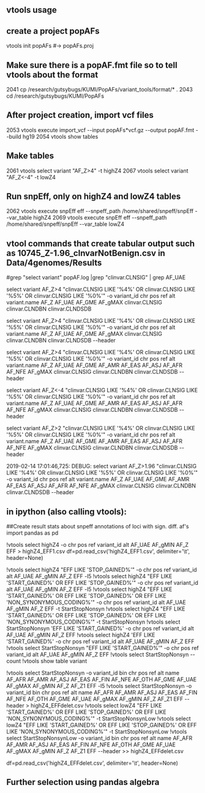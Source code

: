 
## vtools usage
## create a project popAFs
vtools init popAFs #-> popAFs.proj
## Make sure there is a popAF.fmt file so to tell vtools about the format
 2041  cp /research/gutsybugs/KUMI/PopAFs/variant_tools/format/* .
 2043  cd /research/gutsybugs/KUMI/PopAFs
## After project creation, import vcf files
 2053  vtools execute import_vcf --input popAFs*vcf.gz --output popAF.fmt --build hg19
 2054  vtools show tables

## Make tables
 2061  vtools select variant "AF_Z>4" -t highZ4
 2067  vtools select variant "AF_Z<-4" -t lowZ4

## Run snpEff, only on highZ4 and lowZ4 tables
 2062  vtools execute snpEff eff --snpeff_path /home/shared/snpeff/snpEff --var_table highZ4
 2069  vtools execute snpEff eff --snpeff_path /home/shared/snpeff/snpEff --var_table lowZ4

## vtool commands that create tabular output such as 10745_Z-1.96_clnvarNotBenign.csv in Data/4genomes/Results
#grep "select variant" popAF.log |grep "clinvar.CLNSIG" | grep AF_UAE

select variant AF_Z>4 "clinvar.CLNSIG LIKE '%4%' OR clinvar.CLNSIG LIKE '%5%' OR clinvar.CLNSIG LIKE '%0%'" -o variant_id chr pos ref alt variant.name AF_Z AF_UAE AF_GME AF_gMAX clinvar.CLNSIG clinvar.CLNDBN clinvar.CLNDSDB

select variant AF_Z>4 "clinvar.CLNSIG LIKE '%4%' OR clinvar.CLNSIG LIKE '%5%' OR clinvar.CLNSIG LIKE '%0%'" -o variant_id chr pos ref alt variant.name AF_Z AF_UAE AF_GME AF_gMAX clinvar.CLNSIG clinvar.CLNDBN clinvar.CLNDSDB --header

select variant AF_Z>4 "clinvar.CLNSIG LIKE '%4%' OR clinvar.CLNSIG LIKE '%5%' OR clinvar.CLNSIG LIKE '%0%'" -o variant_id chr pos ref alt variant.name AF_Z AF_UAE AF_GME AF_AMR AF_EAS AF_ASJ AF_AFR AF_NFE AF_gMAX clinvar.CLNSIG clinvar.CLNDBN clinvar.CLNDSDB --header

select variant AF_Z<-4 "clinvar.CLNSIG LIKE '%4%' OR clinvar.CLNSIG LIKE '%5%' OR clinvar.CLNSIG LIKE '%0%'" -o variant_id chr pos ref alt variant.name AF_Z AF_UAE AF_GME AF_AMR AF_EAS AF_ASJ AF_AFR AF_NFE AF_gMAX clinvar.CLNSIG clinvar.CLNDBN clinvar.CLNDSDB --header

select variant AF_Z>2 "clinvar.CLNSIG LIKE '%4%' OR clinvar.CLNSIG LIKE '%5%' OR clinvar.CLNSIG LIKE '%0%'" -o variant_id chr pos ref alt variant.name AF_Z AF_UAE AF_GME AF_AMR AF_EAS AF_ASJ AF_AFR AF_NFE AF_gMAX clinvar.CLNSIG clinvar.CLNDBN clinvar.CLNDSDB --header

2019-02-14 17:01:46,725: DEBUG: select variant AF_Z>1.96 "clinvar.CLNSIG LIKE '%4%' OR clinvar.CLNSIG LIKE '%5%' OR clinvar.CLNSIG LIKE '%0%'" -o variant_id chr pos ref alt variant.name AF_Z AF_UAE AF_GME AF_AMR AF_EAS AF_ASJ AF_AFR AF_NFE AF_gMAX clinvar.CLNSIG clinvar.CLNDBN clinvar.CLNDSDB --header

## in ipython (also calling vtools):
##Create result stats about snpeff annotations of loci with sign. diff. af's
import pandas as pd

!vtools select highZ4 -o chr pos ref variant_id alt AF_UAE AF_gMIN AF_Z EFF > highZ4_EFF1.csv
df=pd.read_csv('highZ4_EFF1.csv', delimiter='\t', header=None)

!vtools select highZ4 "EFF LIKE 'STOP_GAINED%'" -o chr pos ref variant_id alt AF_UAE AF_gMIN AF_Z EFF -l5
!vtools select highZ4 "EFF LIKE 'START_GAINED%' OR EFF LIKE 'STOP_GAINED%'" -o chr pos ref variant_id alt AF_UAE AF_gMIN AF_Z EFF -l5
!vtools select highZ4 "EFF LIKE 'START_GAINED%' OR EFF LIKE 'STOP_GAINED%' OR EFF LIKE 'NON_SYNONYMOUS_CODING%'" -o chr pos ref variant_id alt AF_UAE AF_gMIN AF_Z EFF -t StartStopNonsyn
!vtools select highZ4 "EFF LIKE 'START_GAINED%' OR EFF LIKE 'STOP_GAINED%' OR EFF LIKE 'NON_SYNONYMOUS_CODING%'" -t StartStopNonsyn
!vtools select StartStopNonsyn 'EFF LIKE 'START_GAINED%' -o chr pos ref variant_id alt AF_UAE AF_gMIN AF_Z EFF
!vtools select highZ4 'EFF LIKE 'START_GAINED%' -o chr pos ref variant_id alt AF_UAE AF_gMIN AF_Z EFF
!vtools select StartStopNonsyn "EFF LIKE 'START_GAINED%'" -o chr pos ref variant_id alt AF_UAE AF_gMIN AF_Z EFF
!vtools select StartStopNonsyn --count
!vtools show table variant


!vtools select StartStopNonsyn -o variant_id bin chr pos ref alt name AF_AFR AF_AMR AF_ASJ AF_EAS AF_FIN AF_NFE AF_OTH AF_GME AF_UAE AF_gMAX AF_gMIN AF_Z AF_Z1 EFF -l5
!vtools select StartStopNonsyn -o variant_id bin chr pos ref alt name AF_AFR AF_AMR AF_ASJ AF_EAS AF_FIN AF_NFE AF_OTH AF_GME AF_UAE AF_gMAX AF_gMIN AF_Z AF_Z1 EFF --header > highZ4_EFFdelet.csv
!vtools select lowZ4 "EFF LIKE 'START_GAINED%' OR EFF LIKE 'STOP_GAINED%' OR EFF LIKE 'NON_SYNONYMOUS_CODING%'" -t StartStopNonsynLow
!vtools select lowZ4 "EFF LIKE 'START_GAINED%' OR EFF LIKE 'STOP_GAINED%' OR EFF LIKE 'NON_SYNONYMOUS_CODING%'" -t StartStopNonsynLow
!vtools select StartStopNonsynLow -o variant_id bin chr pos ref alt name AF_AFR AF_AMR AF_ASJ AF_EAS AF_FIN AF_NFE AF_OTH AF_GME AF_UAE AF_gMAX AF_gMIN AF_Z AF_Z1 EFF --header >> highZ4_EFFdelet.csv

df=pd.read_csv('highZ4_EFFdelet.csv', delimiter='\t', header=None)


## Further selection using pandas algebra
